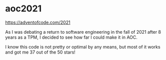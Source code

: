 # aoc2021

https://adventofcode.com/2021

As I was debating a return to software engineering in the fall of 2021 after 8 years as a TPM, I decided to see how far I could make it in AOC.   

I know this code is not pretty or optimal by any means, but most of it works and got me 37 out of the 50 stars! 
